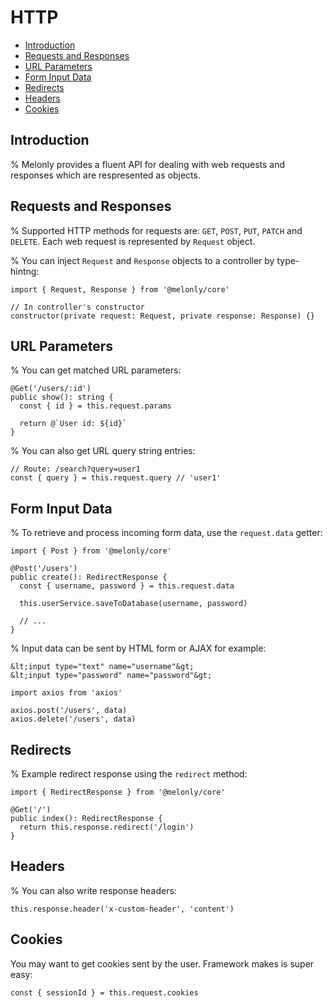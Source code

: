 <!-- omit in toc -->
# HTTP

- [Introduction](#introduction)
- [Requests and Responses](#requests-and-responses)
- [URL Parameters](#url-parameters)
- [Form Input Data](#form-input-data)
- [Redirects](#redirects)
- [Headers](#headers)
- [Cookies](#cookies)

## Introduction

% Melonly provides a fluent API for dealing with web requests and responses which are respresented as objects.

## Requests and Responses

% Supported HTTP methods for requests are: `GET`, `POST`, `PUT`, `PATCH` and `DELETE`. Each web request is represented by `Request` object.

% You can inject `Request` and `Response` objects to a controller by type-hintng:

```
import { Request, Response } from '@melonly/core'

// In controller's constructor
constructor(private request: Request, private response: Response) {}
```

## URL Parameters

% You can get matched URL parameters:

```
@Get('/users/:id')
public show(): string {
  const { id } = this.request.params

  return @`User id: ${id}`
}
```

% You can also get URL query string entries:

```
// Route: /search?query=user1
const { query } = this.request.query // 'user1'
```

## Form Input Data

% To retrieve and process incoming form data, use the `request.data` getter:

```
import { Post } from '@melonly/core'

@Post('/users')
public create(): RedirectResponse {
  const { username, password } = this.request.data

  this.userService.saveToDatabase(username, password)

  // ...
}
```

% Input data can be sent by HTML form or AJAX for example:

```
&lt;input type="text" name="username"&gt;
&lt;input type="password" name="password"&gt;
```

```
import axios from 'axios'

axios.post('/users', data)
axios.delete('/users', data)
```

## Redirects

% Example redirect response using the `redirect` method:

```
import { RedirectResponse } from '@melonly/core'

@Get('/')
public index(): RedirectResponse {
  return this.response.redirect('/login')
}
```

## Headers

% You can also write response headers:

```
this.response.header('x-custom-header', 'content')
```

## Cookies

You may want to get cookies sent by the user. Framework makes is super easy:

```
const { sessionId } = this.request.cookies
```
